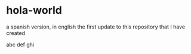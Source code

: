 # hola-world
a spanish version, in english
 the first update to this repository that I have created

abc
def
ghi
